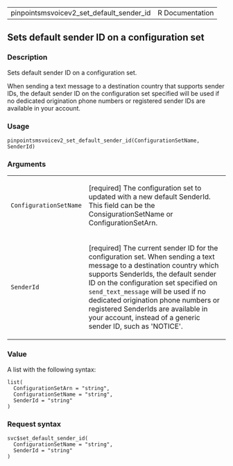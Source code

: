 <table style="width: 100%;">
<tbody>
<tr class="odd">
<td>pinpointsmsvoicev2_set_default_sender_id</td>
<td style="text-align: right;">R Documentation</td>
</tr>
</tbody>
</table>

## Sets default sender ID on a configuration set

### Description

Sets default sender ID on a configuration set.

When sending a text message to a destination country that supports
sender IDs, the default sender ID on the configuration set specified
will be used if no dedicated origination phone numbers or registered
sender IDs are available in your account.

### Usage

    pinpointsmsvoicev2_set_default_sender_id(ConfigurationSetName, SenderId)

### Arguments

<table>
<colgroup>
<col style="width: 35%" />
<col style="width: 65%" />
</colgroup>
<tbody>
<tr class="odd">
<td><code
id="pinpointsmsvoicev2_set_default_sender_id_:_ConfigurationSetName">ConfigurationSetName</code></td>
<td><p>[required] The configuration set to updated with a new default
SenderId. This field can be the ConsigurationSetName or
ConfigurationSetArn.</p></td>
</tr>
<tr class="even">
<td><code
id="pinpointsmsvoicev2_set_default_sender_id_:_SenderId">SenderId</code></td>
<td><p>[required] The current sender ID for the configuration set. When
sending a text message to a destination country which supports
SenderIds, the default sender ID on the configuration set specified on
<code>send_text_message</code> will be used if no dedicated origination
phone numbers or registered SenderIds are available in your account,
instead of a generic sender ID, such as 'NOTICE'.</p></td>
</tr>
</tbody>
</table>

### Value

A list with the following syntax:

    list(
      ConfigurationSetArn = "string",
      ConfigurationSetName = "string",
      SenderId = "string"
    )

### Request syntax

    svc$set_default_sender_id(
      ConfigurationSetName = "string",
      SenderId = "string"
    )
